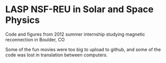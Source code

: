 # LASP NSF-REU in Solar and Space Physics
Code and figures from 2012 summer internship studying magnetic reconnection in Boulder, CO

Some of the fun movies were too big to upload to github, and some of the code was lost in translation between computers. 

